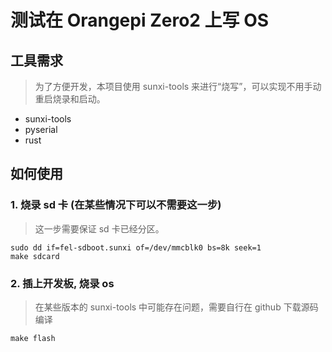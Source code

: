 # 测试在 Orangepi Zero2 上写 OS

## 工具需求

> 为了方便开发，本项目使用 sunxi-tools 来进行“烧写”，可以实现不用手动重启烧录和启动。

- sunxi-tools
- pyserial
- rust

## 如何使用

### 1. 烧录 sd 卡 (在某些情况下可以不需要这一步)

> 这一步需要保证 sd 卡已经分区。

``` shell
sudo dd if=fel-sdboot.sunxi of=/dev/mmcblk0 bs=8k seek=1
make sdcard
```
### 2. 插上开发板, 烧录 os

> 在某些版本的 sunxi-tools 中可能存在问题，需要自行在 github 下载源码编译

```
make flash
```